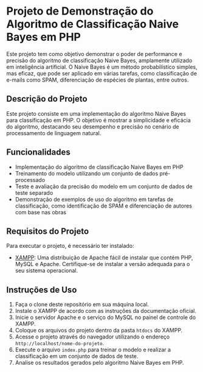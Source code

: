 # Projeto de Demonstração do Algoritmo de Classificação Naive Bayes em PHP

Este projeto tem como objetivo demonstrar o poder de performance e precisão do algoritmo de classificação Naive Bayes, amplamente utilizado em inteligência artificial. O Naive Bayes é um método probabilístico simples, mas eficaz, que pode ser aplicado em várias tarefas, como classificação de e-mails como SPAM, diferenciação de espécies de plantas, entre outros.

## Descrição do Projeto

Este projeto consiste em uma implementação do algoritmo Naive Bayes para classificação em PHP. O objetivo é mostrar a simplicidade e eficácia do algoritmo, destacando seu desempenho e precisão no cenário de processamento de linguagem natural.

## Funcionalidades

- Implementação do algoritmo de classificação Naive Bayes em PHP
- Treinamento do modelo utilizando um conjunto de dados pré-processado
- Teste e avaliação da precisão do modelo em um conjunto de dados de teste separado
- Demonstração de exemplos de uso do algoritmo em tarefas de classificação, como identificação de SPAM e diferenciação de autores com base nas obras

## Requisitos do Projeto

Para executar o projeto, é necessário ter instalado:

- [XAMPP](https://www.apachefriends.org/pt_br/index.html): Uma distribuição de Apache fácil de instalar que contém PHP, MySQL e Apache. Certifique-se de instalar a versão adequada para o seu sistema operacional.

## Instruções de Uso

1. Faça o clone deste repositório em sua máquina local.
2. Instale o XAMPP de acordo com as instruções da documentação oficial.
3. Inicie o servidor Apache e o serviço do MySQL no painel de controle do XAMPP.
4. Coloque os arquivos do projeto dentro da pasta `htdocs` do XAMPP.
5. Acesse o projeto através do navegador utilizando o endereço `http://localhost/nome-do-projeto`.
6. Execute o arquivo `index.php` para treinar o modelo e realizar a classificação em um conjunto de dados de teste.
7. Analise os resultados gerados pelo algoritmo Naive Bayes em PHP.

